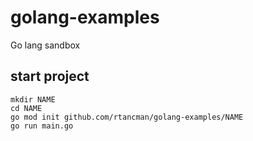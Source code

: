 # golang-examples
Go lang sandbox

## start project

```
mkdir NAME
cd NAME
go mod init github.com/rtancman/golang-examples/NAME
go run main.go
```
